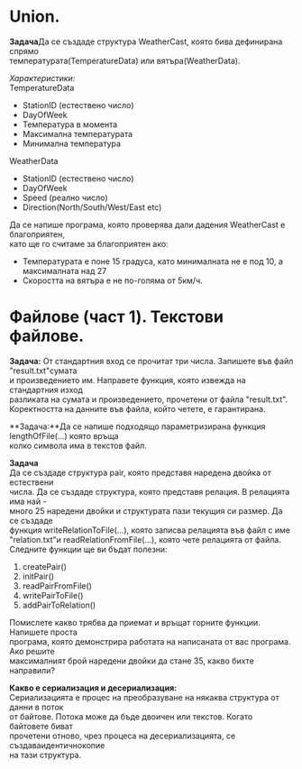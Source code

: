# Union.
**Задача**Да се създаде структура WeatherCast, която бива дефинирана спрямо           
температурата(TemperatureData) или вятъра(WeatherData).            

*Характеристики:*             
TemperatureData             
- StationID (естествено число)          
- DayOfWeek               
- Температура в момента              
- Максимална температурата             
- Минимална температура             
                
WeatherData                 
- StationID (естествено число)             
- DayOfWeek                
- Speed (реално число)             
- Direction(North/South/West/East etc)                   
               
Да се напише програма, която проверява дали дадения WeatherCast е благоприятен,             
като ще го считаме за благоприятен ако:            
- Температурата е поне 15 градуса, като минималната не е под 10, а максималната над 27              
- Скоростта на вятъра е не по-голяма от 5км/ч.                             
              
# Файлове (част 1). Текстови файлове.

**Задача:** От стандартния вход се прочитат три числа. Запишете във файл "result.txt"сумата         
и произведението им. Направете функция, която извежда на стандартния изход               
разликата на сумата и произведението, прочетени от файла "result.txt".                       
Коректността на данните във файла, който четете, е гарантирана.                      

**Задача:**Да се напише подходящо параметризирана функция lengthOfFile(...) която връща             
колко символа има в текстов файл.                          
                           
**Задача**                                  
Да се създаде структура pair, която представя наредена двойка от естествени                
числа. Да се създаде структура, която представя релация. В релацията има най -                
много 25 наредени двойки и структурата пази текущия си размер. Да се създаде                   
функция writeRelationToFile(...), която записва релацията във файл с име            
"relation.txt"и readRelationFromFile(...), която чете релацията от файла.               
Следните функции ще ви бъдат полезни:                   

1. createPair()             
2. initPair()              
3. readPairFromFile()                        
4. writePairToFile()                       
5. addPairToRelation()                                  
                   
Помислете какво трябва да приемат и връщат горните функции. Напишете проста             
програма, която демонстрира работата на написаната от вас програма. Ако решите                  
максималният брой наредени двойки да стане 35, какво бихте направили?                       
                         
**Какво е сериализация и десериализация:**                      
Сериализацията е процес на преобразуване на някаква структура от данни в поток                 
от байтове. Потока може да бъде двоичен или текстов. Когато байтовете биват              
прочетени отново, чрез процеса на десериализацията, се създаваидентичнокопие                      
на тази структура.              
